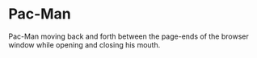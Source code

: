 # Pac-Man
Pac-Man moving back and forth between the page-ends of the browser window while opening and closing his mouth.
